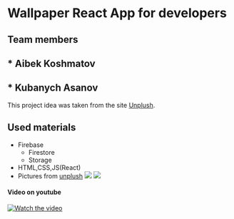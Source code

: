 # Wallpaper React App for developers
## Team members
## * Aibek Koshmatov
## * Kubanych Asanov

This project idea was taken from the site [Unplush](https://unsplash.com/).

## Used materials
* Firebase
    * Firestore
    * Storage
* HTML,CSS,JS(React)
* Pictures from [unplush](https://unsplash.com/) 
![](https://imgur.com/undefined)
![](https://imgur.com/undefined)
#### Video on youtube 
[![Watch the video](https://i.imgur.com/vKb2F1B.png)](https://www.youtube.com/watch?v=M1jtgSYxtQY)

